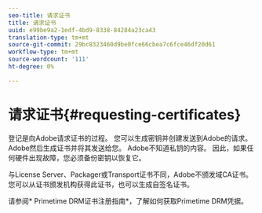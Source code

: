 ```yaml
---
seo-title: 请求证书
title: 请求证书
uuid: e99be9a2-1edf-4bd9-8338-84284a23ca43
translation-type: tm+mt
source-git-commit: 29bc8323460d9be0fce66cbea7c6fce46df20d61
workflow-type: tm+mt
source-wordcount: '111'
ht-degree: 0%

---
```



# 请求证书{#requesting-certificates}

登记是向Adobe请求证书的过程。 您可以生成密钥并创建发送到Adobe的请求。 Adobe然后生成证书并将其发送给您。 Adobe不知道私钥的内容。 因此，如果任何硬件出现故障，您必须备份密钥以恢复它。

与License Server、Packager或Transport证书不同，Adobe不颁发域CA证书。 您可以从证书颁发机构获得此证书，也可以生成自签名证书。

请参阅* Primetime DRM证书注册指南*，了解如何获取Primetime DRM凭据。
